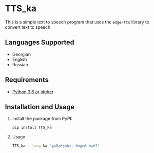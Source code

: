 # TTS_ka
This is a simple text to speech program that uses the `edge-tts` library to convert text to speech.

## Languages Supported
- Georgian
- English
- Russian

## Requirements
- [Python 3.6 or higher](https://www.python.org/downloads/)

## Installation and Usage
1. Install the package from PyPI:
    ```sh
    pip install TTS_ka
    ```
2. Usage 
    ```sh
    TTS_ka --lang ka "გამარჯობა. როგორ ხარ?"
    ```


